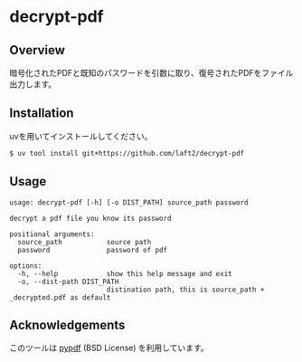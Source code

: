 # decrypt-pdf
## Overview
暗号化されたPDFと既知のパスワードを引数に取り、復号されたPDFをファイル出力します。

## Installation
uvを用いてインストールしてください。
```sh
$ uv tool install git+https://github.com/laft2/decrypt-pdf
```

## Usage
```
usage: decrypt-pdf [-h] [-o DIST_PATH] source_path password

decrypt a pdf file you know its password

positional arguments:
  source_path           source path
  password              password of pdf

options:
  -h, --help            show this help message and exit
  -o, --dist-path DIST_PATH
                        distination path, this is source_path + _decrypted.pdf as default
```

## Acknowledgements
このツールは [pypdf](https://github.com/py-pdf/pypdf) (BSD License) を利用しています。

